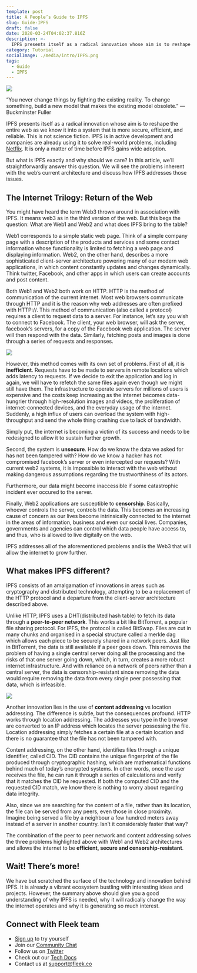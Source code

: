 ```yaml
---
template: post
title: A People’s Guide to IPFS
slug: Guide-IPFS
draft: false
date: 2020-03-24T04:02:37.816Z
description: >-
  IPFS presents itself as a radical innovation whose aim is to reshape the entire web as we know it into a system that is more secure, efficient, and reliable.
category: Tutorial
socialImage: ./media/intro/IPFS.png
tags:
  - Guide
  - IPFS
---
```

![](./media/intro/IPFS.png)

“You never change things by fighting the existing reality. To change something, build a new model that makes the existing model obsolete.”
― Buckminster Fuller

IPFS presents itself as a radical innovation whose aim is to reshape the entire web as we know it into a system that is more secure, efficient, and reliable. This is not science fiction. IPFS is in active development and companies are already using it to solve real-world problems, including [Netflix](https://www.youtube.com/watch?v=wNfk05D887M). It is only a matter of time before IPFS gains wide adoption.

But what is IPFS exactly and why should we care? In this article, we’ll straightforwardly answer this question. We will see the problems inherent with the web’s current architecture and discuss how IPFS addresses those issues.

## The Internet Trilogy: Return of the Web

You might have heard the term Web3 thrown around in association with IPFS. It means web3 as in the third version of the web. But this begs the question: What are Web1 and Web2 and what does IPFS bring to the table?

Web1 corresponds to a simple static web page. Think of a simple company page with a description of the products and services and some contact information whose functionality is limited to fetching a web page and displaying information. Web2, on the other hand, describes a more sophisticated client-server architecture powering many of our modern web applications, in which content constantly updates and changes dynamically. Think twitter, Facebook, and other apps in which users can create accounts and post content.

Both Web1 and Web2 both work on HTTP. HTTP is the method of communication of the current internet. Most web browsers communicate through HTTP and it is the reason why web addresses are often prefixed with HTTP://. This method of communication (also called a protocol) requires a client to request data to a server. For instance, let’s say you wish to connect to Facebook. The client, your web browser, will ask the server, facebook’s servers, for a copy of the Facebook web application. The server will then respond with the data. Similarly, fetching posts and images is done through a series of requests and responses.

![](./media/intro/intro1.jpg)

However, this method comes with its own set of problems. First of all, it is **inefficient**. Requests have to be made to servers in remote locations which adds latency to requests. If we decide to exit the application and log in again, we will have to refetch the same files again even though we might still have them. The infrastructure to operate servers for millions of users is expensive and the costs keep increasing as the internet becomes data-hungrier through high-resolution images and videos, the proliferation of internet-connected devices, and the everyday usage of the internet. Suddenly, a high influx of users can overload the system with high-throughput and send the whole thing crashing due to lack of bandwidth.

Simply put, the internet is becoming a victim of its success and needs to be redesigned to allow it to sustain further growth.

Second, the system is **unsecure**. How do we know the data we asked for has not been tampered with? How do we know a hacker has not compromised facebook’s server or even intercepted our requests? With current web2 systems, it is impossible to interact with the web without making dangerous assumptions regarding the trustworthiness of its actors.

Furthermore, our data might become inaccessible if some catastrophic incident ever occured to the server.

Finally, Web2 applications are susceptible to **censorship**. Basically, whoever controls the server, controls the data. This becomes an increasing cause of concern as our lives become intrinsically connected to the internet in the areas of information, business and even our social lives. Companies, governments and agencies can control which data people have access to, and thus, who is allowed to live digitally on the web.

IPFS addresses all of the aforementioned problems and is the Web3 that will allow the internet to grow further.

## What makes IPFS different?

IPFS consists of an amalgamation of innovations in areas such as cryptography and distributed technology, attempting to be a replacement of the HTTP protocol and a departure from the client-server architecture described above.

Unlike HTTP, IPFS uses a DHT(distributed hash table) to fetch its data through a **peer-to-peer network**. This works a bit like BitTorrent, a popular file sharing protocol. For IPFS, the protocol is called BitSwap. Files are cut in many chunks and organised in a special structure called a merkle dag which allows each piece to be securely shared in a network peers. Just like in BitTorrent, the data is still available if a peer goes down. This removes the problem of having a single central server doing all the processing and the risks of that one server going down, which, in turn, creates a more robust internet infrastructure. And with reliance on a network of peers rather than a central server, the data is censorship-resistant since removing the data would require removing the data from every single peer possessing that data, which is infeasible.

![](./media/intro/intro2.jpg)

Another innovation lies in the use of **content addressing** vs location addressing. The difference is subtle, but the consequences profound. HTTP works through location addressing. The addresses you type in the browser are converted to an IP address which locates the server possessing the file. Location addressing simply fetches a certain file at a certain location and there is no guarantee that the file has not been tampered with.

Content addressing, on the other hand, identifies files through a unique identifier, called CID. The CID contains the unique fingerprint of the file produced through cryptographic hashing, which are mathematical functions behind much of today’s encrypted systems. In other words, once the user receives the file, he can run it through a series of calculations and verify that it matches the CID he requested. If both the computed CID and the requested CID match, we know there is nothing to worry about regarding data integrity.

Also, since we are searching for the content of a file, rather than its location, the file can be served from any peers, even those in close proximity. Imagine being served a file by a neighbour a few hundred meters away instead of a server in another country. Isn’t it considerably faster that way?

The combination of the peer to peer network and content addressing solves the three problems highlighted above with Web1 and Web2 architectures and allows the internet to be **efficient, secure and censorship-resistant**.

## Wait! There’s more!

We have but scratched the surface of the technology and innovation behind IPFS. It is already a vibrant ecosystem bustling with interesting ideas and projects. However, the summary above should give you a good understanding of why IPFS is needed, why it will radically change the way the internet operates and why it is generating so much interest.

## Connect with Fleek team
* [Sign up](https://app.fleek.co) to try yourself
* Join our [Community Chat](https://join.slack.com/t/fleek-public/shared_invite/zt-bxna7y1d-PbVdut4rgHt5jM6Zjg9g9A)
* Follow us on [Twitter](https://twitter.com/FleekHQ) 
* Check out our [Tech Docs](https://docs.fleek.co/)
* Contact us at support@fleek.co 